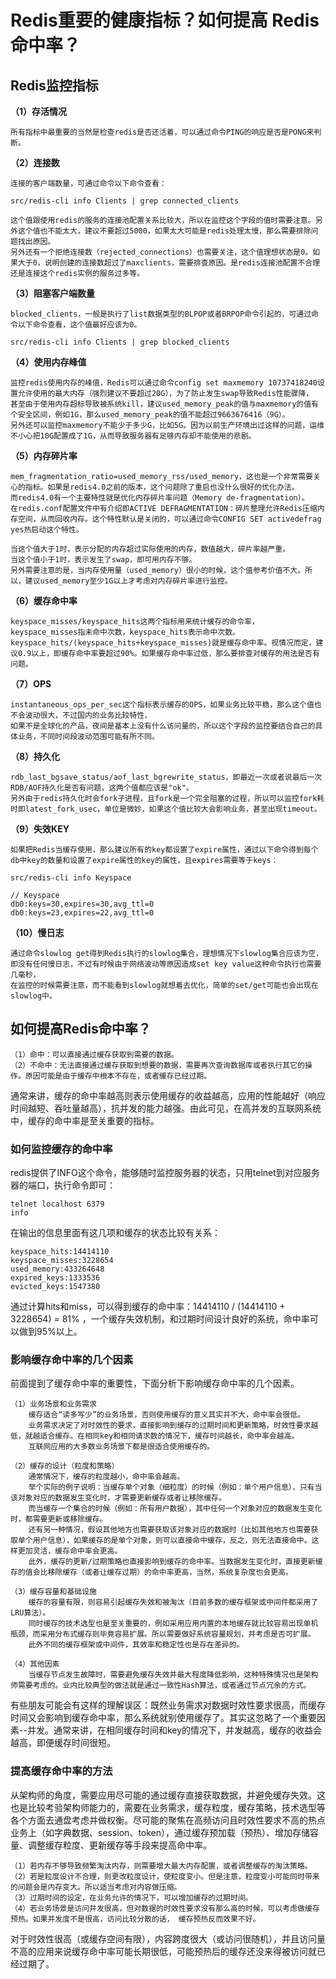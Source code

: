 # Redis重要的健康指标？如何提高 Redis 命中率？
## Redis监控指标
**（1）存活情况**

    所有指标中最重要的当然是检查redis是否还活着，可以通过命令PING的响应是否是PONG来判断。

**（2）连接数**

    连接的客户端数量，可通过命令以下命令查看：

```
src/redis-cli info Clients | grep connected_clients
```
    这个值跟使用redis的服务的连接池配置关系比较大，所以在监控这个字段的值时需要注意。另外这个值也不能太大，建议不要超过5000，如果太大可能是redis处理太慢，那么需要排除问题找出原因。
    另外还有一个拒绝连接数（rejected_connections）也需要关注，这个值理想状态是0。如果大于0，说明创建的连接数超过了maxclients，需要排查原因。是redis连接池配置不合理还是连接这个redis实例的服务过多等。

**（3）阻塞客户端数量**

    blocked_clients，一般是执行了list数据类型的BLPOP或者BRPOP命令引起的，可通过命令以下命令查看，这个值最好应该为0。
```
src/redis-cli info Clients | grep blocked_clients
```
**（4）使用内存峰值**

    监控redis使用内存的峰值，Redis可以通过命令config set maxmemory 10737418240设置允许使用的最大内存（强烈建议不要超过20G），为了防止发生swap导致Redis性能骤降，
    甚至由于使用内存超标导致被系统kill，建议used_memory_peak的值与maxmemory的值有个安全区间，例如1G，那么used_memory_peak的值不能超过9663676416（9G）。
    另外还可以监控maxmemory不能少于多少G，比如5G。因为以前生产环境出过这样的问题，运维不小心把10G配置成了1G，从而导致服务器有足够内存却不能使用的悲剧。

**（5）内存碎片率**

    mem_fragmentation_ratio=used_memory_rss/used_memory，这也是一个非常需要关心的指标。如果是redis4.0之前的版本，这个问题除了重启也没什么很好的优化办法。
    而redis4.0有一个主要特性就是优化内存碎片率问题（Memory de-fragmentation）。
    在redis.conf配置文件中有介绍即ACTIVE DEFRAGMENTATION：碎片整理允许Redis压缩内存空间，从而回收内存。这个特性默认是关闭的，可以通过命令CONFIG SET activedefrag yes热启动这个特性。

    当这个值大于1时，表示分配的内存超过实际使用的内存，数值越大，碎片率越严重。
    当这个值小于1时，表示发生了swap，即可用内存不够。
    另外需要注意的是，当内存使用量（used_memory）很小的时候，这个值参考价值不大。所以，建议used_memory至少1G以上才考虑对内存碎片率进行监控。

**（6）缓存命中率**

    keyspace_misses/keyspace_hits这两个指标用来统计缓存的命令率，keyspace_misses指未命中次数，keyspace_hits表示命中次数。
    keyspace_hits/(keyspace_hits+keyspace_misses)就是缓存命中率。视情况而定，建议0.9以上，即缓存命中率要超过90%。如果缓存命中率过低，那么要排查对缓存的用法是否有问题。

**（7）OPS**
    
    instantaneous_ops_per_sec这个指标表示缓存的OPS，如果业务比较平稳，那么这个值也不会波动很大，不过国内的业务比较特性，
    如果不是全球化的产品，夜间是基本上没有什么访问量的，所以这个字段的监控要结合自己的具体业务，不同时间段波动范围可能有所不同。

**（8）持久化**

    rdb_last_bgsave_status/aof_last_bgrewrite_status，即最近一次或者说最后一次RDB/AOF持久化是否有问题，这两个值都应该是"ok"。
    另外由于redis持久化时会fork子进程，且fork是一个完全阻塞的过程，所以可以监控fork耗时即latest_fork_usec，单位是微妙，如果这个值比较大会影响业务，甚至出现timeout。

**（9）失效KEY**

    如果把Redis当缓存使用，那么建议所有的key都设置了expire属性，通过以下命令得到每个db中key的数量和设置了expire属性的key的属性，且expires需要等于keys：
```
src/redis-cli info Keyspace

// Keyspace
db0:keys=30,expires=30,avg_ttl=0
db0:keys=23,expires=22,avg_ttl=0
```
**（10）慢日志**

    通过命令slowlog get得到Redis执行的slowlog集合，理想情况下slowlog集合应该为空，即没有任何慢日志，不过有时候由于网络波动等原因造成set key value这种命令执行也需要几毫秒，
    在监控的时候需要注意，而不能看到slowlog就想着去优化，简单的set/get可能也会出现在slowlog中。

## 如何提高Redis命中率？

    （1）命中：可以直接通过缓存获取到需要的数据。
    （2）不命中：无法直接通过缓存获取到想要的数据，需要再次查询数据库或者执行其它的操作。原因可能是由于缓存中根本不存在，或者缓存已经过期。

通常来讲，缓存的命中率越高则表示使用缓存的收益越高，应用的性能越好（响应时间越短、吞吐量越高），抗并发的能力越强。由此可见，在高并发的互联网系统中，缓存的命中率是至关重要的指标。

### 如何监控缓存的命中率
redis提供了INFO这个命令，能够随时监控服务器的状态，只用telnet到对应服务器的端口，执行命令即可：
```
telnet localhost 6379  
info  
```
在输出的信息里面有这几项和缓存的状态比较有关系：

    keyspace_hits:14414110  
    keyspace_misses:3228654  
    used_memory:433264648  
    expired_keys:1333536  
    evicted_keys:1547380
    
通过计算hits和miss，可以得到缓存的命中率：14414110 / (14414110 + 3228654) = 81% ，一个缓存失效机制，和过期时间设计良好的系统，命中率可以做到95%以上。

### 影响缓存命中率的几个因素
前面提到了缓存命中率的重要性，下面分析下影响缓存命中率的几个因素。

    （1）业务场景和业务需求
        缓存适合“读多写少”的业务场景，否则使用缓存的意义其实并不大，命中率会很低。
        业务需求决定了对时效性的要求，直接影响到缓存的过期时间和更新策略。时效性要求越低，就越适合缓存。在相同key和相同请求数的情况下，缓存时间越长，命中率会越高。
        互联网应用的大多数业务场景下都是很适合使用缓存的。

    （2）缓存的设计（粒度和策略）
        通常情况下，缓存的粒度越小，命中率会越高。
        举个实际的例子说明：当缓存单个对象（细粒度）的时候（例如：单个用户信息），只有当该对象对应的数据发生变化时，才需要更新缓存或者让移除缓存。
        而当缓存一个集合的时候（例如：所有用户数据），其中任何一个对象对应的数据发生变化时，都需要更新或移除缓存。
        还有另一种情况，假设其他地方也需要获取该对象对应的数据时（比如其他地方也需要获取单个用户信息），如果缓存的是单个对象，则可以直接命中缓存，反之，则无法直接命中。这样更加灵活，缓存命中率会更高。
        此外，缓存的更新/过期策略也直接影响到缓存的命中率。当数据发生变化时，直接更新缓存的值会比移除缓存（或者让缓存过期）的命中率更高，当然，系统复杂度也会更高。

    （3）缓存容量和基础设施
        缓存的容量有限，则容易引起缓存失效和被淘汰（目前多数的缓存框架或中间件都采用了LRU算法）。
        同时缓存的技术选型也是至关重要的，例如采用应用内置的本地缓存就比较容易出现单机瓶颈，而采用分布式缓存则毕竟容易扩展。所以需要做好系统容量规划，并考虑是否可扩展。
        此外不同的缓存框架或中间件，其效率和稳定性也是存在差异的。

    （4）其他因素
        当缓存节点发生故障时，需要避免缓存失效并最大程度降低影响，这种特殊情况也是架构师需要考虑的。业内比较典型的做法就是通过一致性Hash算法，或者通过节点冗余的方式。

有些朋友可能会有这样的理解误区：既然业务需求对数据时效性要求很高，而缓存时间又会影响到缓存命中率，那么系统就别使用缓存了。其实这忽略了一个重要因素--并发。通常来讲，在相同缓存时间和key的情况下，并发越高，缓存的收益会越高，即便缓存时间很短。

### 提高缓存命中率的方法
从架构师的角度，需要应用尽可能的通过缓存直接获取数据，并避免缓存失效。这也是比较考验架构师能力的，需要在业务需求，缓存粒度，缓存策略，技术选型等各个方面去通盘考虑并做权衡。尽可能的聚焦在高频访问且时效性要求不高的热点业务上（如字典数据、session、token），通过缓存预加载（预热）、增加存储容量、调整缓存粒度、更新缓存等手段来提高命中率。

    （1）若内存不够导致频繁淘汰内存，则需要增大最大内存配置，或者调整缓存的淘汰策略。 
    （2）若是粒度设计不合理，则更改粒度设计，使粒度变小。但是注意，粒度变小可能同时带来的问题会是内存变大。所以适当考虑对内容做压缩。 
    （3）过期时间的设定，在业务允许的情况下，可以增加缓存的过期时间。 
    （4）若业务场景是访问并发很高，但对数据的时效性要求没有那么高的时候，可以考虑做缓存预热。如果并发度不是很高，访问比较分散的话， 缓存预热反而效果不好。 

对于时效性很高（或缓存空间有限），内容跨度很大（或访问很随机），并且访问量不高的应用来说缓存命中率可能长期很低，可能预热后的缓存还没来得被访问就已经过期了。
